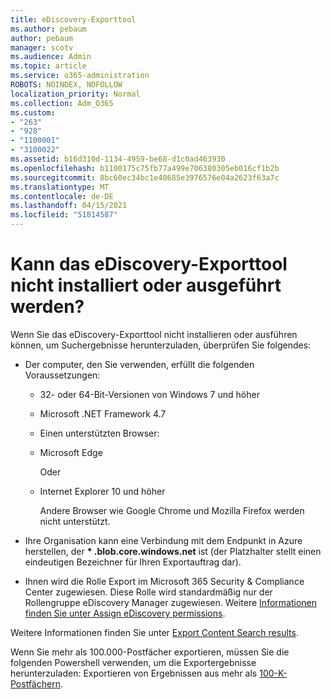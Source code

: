 ```yaml
---
title: eDiscovery-Exporttool
ms.author: pebaum
author: pebaum
manager: scotv
ms.audience: Admin
ms.topic: article
ms.service: o365-administration
ROBOTS: NOINDEX, NOFOLLOW
localization_priority: Normal
ms.collection: Adm_O365
ms.custom:
- "263"
- "928"
- "1100001"
- "3100022"
ms.assetid: b16d310d-1134-4959-be68-d1c0ad463930
ms.openlocfilehash: b1100175c75fb77a499e706380305eb016cf1b2b
ms.sourcegitcommit: 8bc60ec34bc1e40685e3976576e04a2623f63a7c
ms.translationtype: MT
ms.contentlocale: de-DE
ms.lasthandoff: 04/15/2021
ms.locfileid: "51814587"
---
```

# <a name="cant-install-or-run-the-ediscovery-export-tool"></a>Kann das eDiscovery-Exporttool nicht installiert oder ausgeführt werden?

Wenn Sie das eDiscovery-Exporttool nicht installieren oder ausführen können, um Suchergebnisse herunterzuladen, überprüfen Sie folgendes:
  
- Der computer, den Sie verwenden, erfüllt die folgenden Voraussetzungen:

  - 32- oder 64-Bit-Versionen von Windows 7 und höher

  - Microsoft .NET Framework 4.7

  - Einen unterstützten Browser:

  - Microsoft Edge

    Oder

  - Internet Explorer 10 und höher

    Andere Browser wie Google Chrome und Mozilla Firefox werden nicht unterstützt.

- Ihre Organisation kann eine Verbindung mit dem Endpunkt in Azure herstellen, der **\* .blob.core.windows.net** ist (der Platzhalter stellt einen eindeutigen Bezeichner für Ihren Exportauftrag dar).

- Ihnen wird die Rolle Export im Microsoft 365 Security &amp; Compliance Center zugewiesen. Diese Rolle wird standardmäßig nur der Rollengruppe eDiscovery Manager zugewiesen. Weitere [Informationen finden Sie unter Assign eDiscovery permissions](https://docs.microsoft.com/microsoft-365/compliance/assign-ediscovery-permissions).

Weitere Informationen finden Sie unter [Export Content Search results](https://docs.microsoft.com/microsoft-365/compliance/export-search-results).

Wenn Sie mehr als 100.000-Postfächer exportieren, müssen Sie die folgenden Powershell verwenden, um die Exportergebnisse herunterzuladen: Exportieren von Ergebnissen aus mehr als  [100-K-Postfächern](https://docs.microsoft.com/microsoft-365/compliance/export-search-results?view=o365-worldwide%23exporting-results-from-more-than-100000-mailboxes).